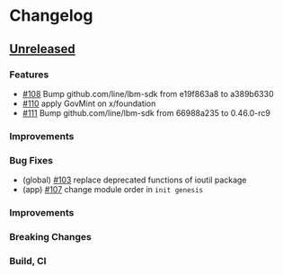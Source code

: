 <!--
Guiding Principles:

Changelogs are for humans, not machines.
There should be an entry for every single version.
The same types of changes should be grouped.
Versions and sections should be linkable.
The latest version comes first.
The release date of each version is displayed.
Mention whether you follow Semantic Versioning.

Usage:

Change log entries are to be added to the Unreleased section under the
appropriate stanza (see below). Each entry should ideally include a tag and
the Github issue reference in the following format:

* (<tag>) \#<issue-number> message

The issue numbers will later be link-ified during the release process so you do
not have to worry about including a link manually, but you can if you wish.

Types of changes (Stanzas):

"Features" for new features.
"Improvements" for changes in existing functionality.
"Deprecated" for soon-to-be removed features.
"Bug Fixes" for any bug fixes.
"Client Breaking" for breaking CLI commands and REST routes.
"State Machine Breaking" for breaking the AppState

Ref: https://keepachangelog.com/en/1.0.0/
-->

# Changelog

## [Unreleased]

### Features
* [\#108](https://github.com/line/lbm/pull/108) Bump github.com/line/lbm-sdk from e19f863a8 to a389b6330
* [\#110](https://github.com/line/lbm/pull/110) apply GovMint on x/foundation
* [\#111](https://github.com/line/lbm/pull/111) Bump github.com/line/lbm-sdk from 66988a235 to 0.46.0-rc9

### Improvements

### Bug Fixes
* (global) [\#103](https://github.com/line/lbm/pull/103) replace deprecated functions of ioutil package
* (app) [\#107](https://github.com/line/lbm/pull/107) change module order in `init genesis`

### Improvements

### Breaking Changes

### Build, CI


<!-- Release links -->
[Unreleased]: https://github.com/line/lbm/compare/v0.6.0...HEAD
